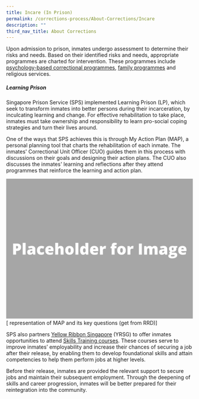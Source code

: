 ```yaml
---
title: Incare (In Prison)
permalink: /corrections-process/About-Corrections/Incare
description: ""
third_nav_title: About Corrections
---
```

Upon admission to prison, inmates undergo assessment to determine their risks and needs. Based on their identified risks and needs, appropriate programmes are charted for intervention. These programmes include [psychology-based correctional programmes](/corrections-process/programmes/psychology-programmes), [family programmes](/corrections-process/programmes/family-programmes) and religious services.

##### Learning Prison
Singapore Prison Service (SPS) implemented Learning Prison (LP), which seek to transform inmates into better persons during their incarceration, by inculcating learning and change. For effective rehabilitation to take place, inmates must take ownership and responsibility to learn pro-social coping strategies and turn their lives around. 

One of the ways that SPS achieves this is through My Action Plan (MAP), a personal planning tool that charts the rehabilitation of each inmate. The inmates' Correctional Unit Officer (CUO) guides them in this process with discussions on their goals and designing their action plans. The CUO also discusses the inmates' learning and reflections after they attend programmes that reinforce the learning and action plan.  

![](/images/Placeholder%20for%20Image.png)
[ representation of MAP and its key questions (get from RRD)]

SPS also partners [Yellow Ribbon Singapore](https://www.yellowribbon.gov.sg/) (YRSG) to offer inmates opportunities to attend [Skills Training courses](/corrections-process/programmes/vocational-skills-training). These courses serve to improve inmates’ employability and increase their chances of securing a job after their release, by enabling them to develop foundational skills and attain competencies to help them perform jobs at higher levels.

Before their release, inmates are provided the relevant support to secure jobs and maintain their subsequent employment. Through the deepening of skills and career progression, inmates will be better prepared for their reintegration into the community.